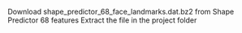 Download shape_predictor_68_face_landmarks.dat.bz2 from Shape Predictor 68 features Extract the file in the project folder

